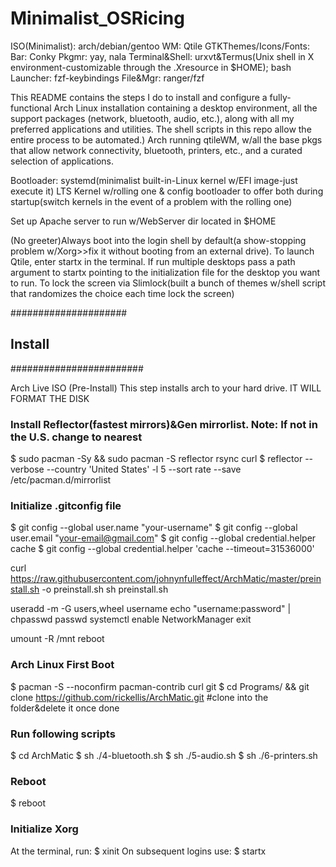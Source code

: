 # Minimalist_OSRicing

ISO(Minimalist): arch/debian/gentoo
WM: Qtile 
GTKThemes/Icons/Fonts:
Bar: Conky
Pkgmr: yay, nala
Terminal&Shell: urxvt&Termus(Unix shell in X environment-customizable through the .Xresource in $HOME); bash
Launcher: fzf-keybindings
File&Mgr: ranger/fzf

This README contains the steps I do to install and configure a fully-functional Arch Linux installation containing a desktop environment, all the support packages (network, bluetooth, audio, etc.), along with all my preferred applications and utilities. The shell scripts in this repo allow the entire process to be automated.)
 Arch running qtileWM, w/all the base pkgs that allow network connectivity, bluetooth, printers, etc., and a curated selection of applications.


Bootloader: systemd(minimalist built-in-Linux kernel w/EFI image-just execute it)
LTS Kernel w/rolling one & config bootloader to offer both during startup(switch kernels in the event of a problem with the rolling one)

Set up Apache server to run w/WebServer dir located in $HOME

(No greeter)Always boot into the login shell by default(a show-stopping problem w/Xorg>>fix it without booting from an external drive). To launch Qtile, enter startx in the terminal. If run multiple desktops pass a path argument to startx pointing to the initialization file for the desktop you want to run.
To lock the screen via Slimlock(built a bunch of themes w/shell script that randomizes the choice each time lock the screen)

#####################
## Install
########################

Arch Live ISO (Pre-Install)
This step installs arch to your hard drive. IT WILL FORMAT THE DISK

### Install Reflector(fastest mirrors)&Gen mirrorlist. Note: If not in the U.S. change to nearest
$ sudo pacman -Sy && sudo pacman -S reflector rsync curl 
$ reflector --verbose --country 'United States' -l 5 --sort rate --save /etc/pacman.d/mirrorlist

### Initialize .gitconfig file
$ git config --global user.name "your-username"
$ git config --global user.email "your-email@gmail.com"
$ git config --global credential.helper cache
$ git config --global credential.helper 'cache --timeout=31536000'




curl https://raw.githubusercontent.com/johnynfulleffect/ArchMatic/master/preinstall.sh -o preinstall.sh
sh preinstall.sh

useradd -m -G users,wheel username
echo "username:password" | chpasswd
passwd
systemctl enable NetworkManager
exit

umount -R /mnt
reboot



### Arch Linux First Boot
$ pacman -S --noconfirm pacman-contrib curl git
$ cd Programs/ && git clone https://github.com/rickellis/ArchMatic.git #clone into the folder&delete it once done

### Run following scripts
$ cd ArchMatic
$ sh  ./4-bluetooth.sh 
$ sh ./5-audio.sh 
$ sh  ./6-printers.sh 

### Reboot
$ reboot

### Initialize Xorg
At the terminal, run:
$ xinit
On subsequent logins use:
$ startx


